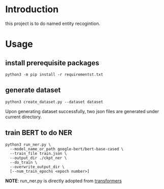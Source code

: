 # Introduction

this project is to do named entity recogintion.

# Usage

## install prerequisite packages

```shell
python3 -m pip install -r requirementst.txt
```

## generate dataset

```shell
python3 create_dataset.py --dataset dataset
```

Upon generating dataset successfully, two json files are generated under current directory.

## train BERT to do NER

```shell
python3 run_ner.py \
  --model_name_or_path google-bert/bert-base-cased \
  --train_file train.json \
  --output_dir ./ckpt_ner \
  --do_train \
  --overwrite_output_dir \
  [--num_train_epochs <epoch number>]
```

**NOTE**: run_ner.py is directly adopted from [transformers](https://github.com/huggingface/transformers/blob/main/examples/pytorch/token-classification/run_ner.py)
